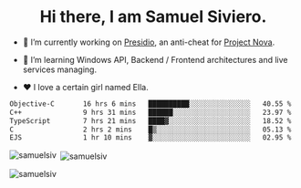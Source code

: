 <h1 align="center">Hi there, I am Samuel Siviero.</h1>

- 🔭 I’m currently working on [Presidio](https://presidio.ac), an anti-cheat for [Project Nova](https://discord.gg/novafn).

- 🌱 I’m learning Windows API, Backend / Frontend architectures and live services managing.

- ❤️ I love a certain girl named Ella.

<!--START_SECTION:waka-->

```txt
Objective-C       16 hrs 6 mins   ██████████░░░░░░░░░░░░░░░   40.55 %
C++               9 hrs 31 mins   ██████░░░░░░░░░░░░░░░░░░░   23.97 %
TypeScript        7 hrs 21 mins   ████▓░░░░░░░░░░░░░░░░░░░░   18.52 %
C                 2 hrs 2 mins    █▒░░░░░░░░░░░░░░░░░░░░░░░   05.13 %
EJS               1 hr 10 mins    ▓░░░░░░░░░░░░░░░░░░░░░░░░   02.95 %
```

<!--END_SECTION:waka-->

<p><img align="left" src="https://github-readme-stats.vercel.app/api/top-langs?username=samuelsiv&show_icons=true&locale=en&layout=compact&theme=radical" alt="samuelsiv" /></p>

<p>&nbsp;<img align="center" src="https://github-readme-stats.vercel.app/api?username=samuelsiv&show_icons=true&locale=en&theme=radical" alt="samuelsiv" /></p>
<p align="left"> <img src="https://komarev.com/ghpvc/?username=samuelsiv&label=Profile%20views&color=0e75b6&style=flat" alt="samuelsiv" /> </p>

